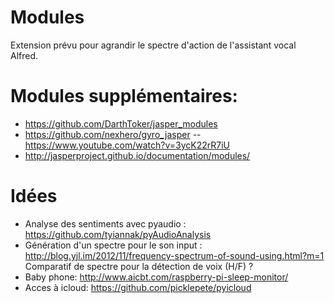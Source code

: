 # Modules

Extension prévu pour agrandir le spectre d'action de l'assistant vocal Alfred.


# Modules supplémentaires:
- https://github.com/DarthToker/jasper_modules
- https://github.com/nexhero/gyro_jasper -- https://www.youtube.com/watch?v=3ycK22rR7iU
- http://jasperproject.github.io/documentation/modules/


# Idées
- Analyse des sentiments avec pyaudio : https://github.com/tyiannak/pyAudioAnalysis
- Génération d'un spectre pour le son input : http://blog.yjl.im/2012/11/frequency-spectrum-of-sound-using.html?m=1
Comparatif de spectre pour la détection de voix (H/F) ?
- Baby phone: http://www.aicbt.com/raspberry-pi-sleep-monitor/
- Acces à icloud: https://github.com/picklepete/pyicloud
